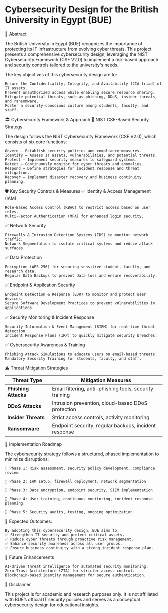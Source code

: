 # Cybersecurity Design for the British University in Egypt (BUE)
📌 Abstract

The British University in Egypt (BUE) recognizes the importance of protecting its IT infrastructure from evolving cyber threats. This project presents a comprehensive cybersecurity design, leveraging the NIST Cybersecurity Framework (CSF V2.0) to implement a risk-based approach and security controls tailored to the university's needs.

The key objectives of this cybersecurity design are to:

    Ensure the Confidentiality, Integrity, and Availability (CIA triad) of IT assets.
    Prevent unauthorized access while enabling secure resource sharing.
    Mitigate potential threats, such as phishing, DDoS, insider threats, and ransomware.
    Foster a security-conscious culture among students, faculty, and staff.

🏛 Cybersecurity Framework & Approach
🔹 NIST CSF-Based Security Strategy

The design follows the NIST Cybersecurity Framework (CSF V2.0), which consists of six core functions:

    Govern – Establish security policies and compliance measures.
    Identify – Assess IT assets, vulnerabilities, and potential threats.
    Protect – Implement security measures to safeguard systems.
    Detect – Continuously monitor for cyber threats and anomalies.
    Respond – Define strategies for incident response and threat mitigation.
    Recover – Implement disaster recovery and business continuity planning.

🛡 Key Security Controls & Measures
✅ Identity & Access Management (IAM)

    Role-Based Access Control (RBAC) to restrict access based on user roles.
    Multi-Factor Authentication (MFA) for enhanced login security.

✅ Network Security

    Firewalls & Intrusion Detection Systems (IDS) to monitor network traffic.
    Network Segmentation to isolate critical systems and reduce attack surfaces.

✅ Data Protection

    Encryption (AES-256) for securing sensitive student, faculty, and research data.
    Regular Data Backups to prevent data loss and ensure recoverability.

✅ Endpoint & Application Security

    Endpoint Detection & Response (EDR) to monitor and protect user devices.
    Secure Software Development Practices to prevent vulnerabilities in applications.

✅ Security Monitoring & Incident Response

    Security Information & Event Management (SIEM) for real-time threat detection.
    Incident Response Plans (IRP) to quickly mitigate security breaches.

✅ Cybersecurity Awareness & Training

    Phishing Attack Simulations to educate users on email-based threats.
    Mandatory Security Training for students, faculty, and staff.

⚠️ Threat Mitigation Strategies

| **Threat Type**        | **Mitigation Measures** |
|------------------------|------------------------|
| **Phishing Attacks**   | Email filtering, anti-phishing tools, security training |
| **DDoS Attacks**       | Intrusion prevention, cloud-based DDoS protection |
| **Insider Threats**    | Strict access controls, activity monitoring |
| **Ransomware**         | Endpoint security, regular backups, incident response |



🚀 Implementation Roadmap

The cybersecurity strategy follows a structured, phased implementation to minimize disruptions:


    🔹 Phase 1: Risk assessment, security policy development, compliance review

    🔹 Phase 2: IAM setup, firewall deployment, network segmentation

    🔹 Phase 3: Data encryption, endpoint security, SIEM implementation

    🔹 Phase 4: User training, continuous monitoring, incident response planning

    🔹 Phase 5: Security audits, testing, ongoing optimization

🎯 Expected Outcomes:

    By adopting this cybersecurity design, BUE aims to:
    ✅ Strengthen IT security and protect critical assets.
    ✅ Reduce cyber threats through proactive risk management.
    ✅ Enhance security awareness across all user groups.
    ✅ Ensure business continuity with a strong incident response plan.
    
🔮 Future Enhancements

    AI-driven threat intelligence for automated security monitoring.
    Zero Trust Architecture (ZTA) for stricter access control.
    Blockchain-based identity management for secure authentication.

📢 Disclaimer

This project is for academic and research purposes only. It is not affiliated with BUE’s official IT security policies and serves as a conceptual cybersecurity design for educational insights.

